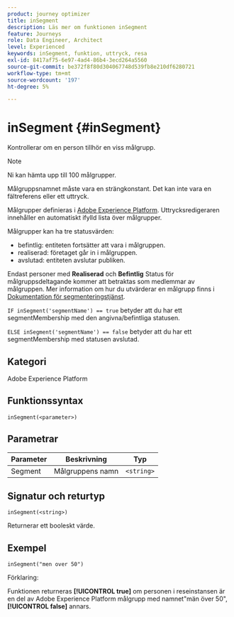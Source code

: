 ```yaml
---
product: journey optimizer
title: inSegment
description: Läs mer om funktionen inSegment
feature: Journeys
role: Data Engineer, Architect
level: Experienced
keywords: inSegment, funktion, uttryck, resa
exl-id: 8417af75-6e97-4ad4-86b4-3ecd264a5560
source-git-commit: be372f8f80d304067748d539fb8e210df6280721
workflow-type: tm+mt
source-wordcount: '197'
ht-degree: 5%

---
```


# inSegment {#inSegment}

Kontrollerar om en person tillhör en viss målgrupp.

>[!NOTE]
>
>Ni kan hämta upp till 100 målgrupper.

Målgruppsnamnet måste vara en strängkonstant. Det kan inte vara en fältreferens eller ett uttryck.

Målgrupper definieras i [Adobe Experience Platform](https://platform.adobe.com/audience/overview). Uttrycksredigeraren innehåller en automatiskt ifylld lista över målgrupper.

Målgrupper kan ha tre statusvärden:

* befintlig: entiteten fortsätter att vara i målgruppen.
* realiserad: företaget går in i målgruppen.
* avslutad: entiteten avslutar publiken.

Endast personer med **Realiserad** och **Befintlig** Status för målgruppsdeltagande kommer att betraktas som medlemmar av målgruppen. Mer information om hur du utvärderar en målgrupp finns i [Dokumentation för segmenteringstjänst](https://experienceleague.adobe.com/docs/experience-platform/segmentation/tutorials/evaluate-a-segment.html#interpret-segment-results).

`IF inSegment('segmentName') == true` betyder att du har ett segmentMembership med den angivna/befintliga statusen.

`ELSE inSegment('segmentName') == false` betyder att du har ett segmentMembership med statusen avslutad.

## Kategori

Adobe Experience Platform

## Funktionssyntax

`inSegment(<parameter>)`

## Parametrar

| Parameter | Beskrivning | Typ |
|--- |--- |--- |
| Segment | Målgruppens namn | `<string>` |

## Signatur och returtyp

`inSegment(<string>)`

Returnerar ett booleskt värde.

## Exempel

`inSegment("men over 50")`

Förklaring:

Funktionen returneras **[!UICONTROL true]** om personen i reseinstansen är en del av Adobe Experience Platform målgrupp med namnet&quot;män över 50&quot;, **[!UICONTROL false]** annars.
